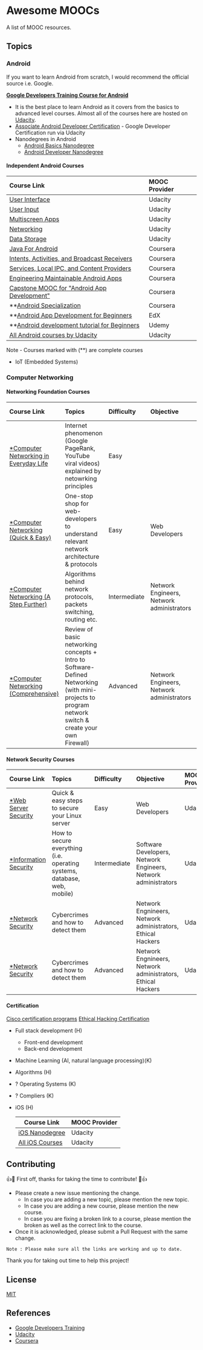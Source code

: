 # Awesome MOOCs
A list of MOOC resources.

## Topics

### __Android__
If you want to learn Android from scratch, I would recommend the official source i.e. Google.

__[Google Developers Training Course for Android](https://developers.google.com/training/android/)__
- It is the best place to learn Android as it covers from the basics to advanced level courses. Almost all of the courses here are hosted on [Udacity](https://www.udacity.com/). 
- [Associate Android Developer Certification](https://developers.google.com/training/certification/associate-android-developer/) - Google Developer Certification run via Udacity
- Nanodegrees in Android
  - [Android Basics Nanodegree](https://www.udacity.com/course/android-basics-nanodegree-by-google--nd803)
  - [Android Developer Nanodegree](https://www.udacity.com/course/android-developer-nanodegree-by-google--nd801)
  
#### Independent Android Courses
      
  | Course Link| MOOC Provider|
  |:--------|:-------------|
  | [User Interface](https://www.udacity.com/course/android-basics-user-interface--ud834)| Udacity |
  | [User Input](https://www.udacity.com/course/android-basics-user-input--ud836) | Udacity |
  | [Multiscreen Apps](https://www.udacity.com/course/android-basics-multiscreen-apps--ud839) | Udacity |
  | [Networking](https://www.udacity.com/course/android-basics-networking--ud843) | Udacity |
  | [Data Storage](https://www.udacity.com/course/android-basics-data-storage--ud845) | Udacity |
  | [Java For Android](https://www.coursera.org/learn/java-for-android) | Coursera |
  | [Intents, Activities, and Broadcast Receivers](https://www.coursera.org/learn/androidapps) | Coursera |
  | [Services, Local IPC, and Content Providers](https://www.coursera.org/learn/androidapps-2) | Coursera |
  | [Engineering Maintainable Android Apps](https://www.coursera.org/specializations/android-app-development) | Coursera |
  | [Capstone MOOC for "Android App Development"](https://www.coursera.org/learn/aadcapstone) | Coursera |
  | **[Android Specialization](https://www.coursera.org/specializations/android-app-development) | Coursera |
  | **[Android App Development for Beginners](https://www.edx.org/course/android-app-development-beginners-galileox-caad002x-0) | EdX|
  | **[Android development tutorial for Beginners](https://www.udemy.com/complete-android-development-course/) | Udemy |
  | [All Android courses by Udacity](https://www.udacity.com/courses/android)| Udacity |
 
Note - Courses marked with (**) are complete courses

- IoT (Embedded Systems)
  
  
### __Computer Networking__

#### Networking Foundation Courses
      
  | Course Link| Topics | Difficulty | Objective | MOOC Provider|
  |:----------------|:--------------|:-----|:---------|:---------|
  | [*Computer Networking in Everyday Life](https://www.coursera.org/learn/networks-illustrated#)| Internet phenomenon (Google PageRank, YouTube viral videos) explained by netowrking principles | Easy |  | Coursera |
  | [*Computer Networking (Quick & Easy)](https://www.udacity.com/course/networking-for-web-developers--ud256)| One-stop shop for web-developers to understand relevant network architecture & protocols | Easy | Web Developers | Udacity |
  | [*Computer Networking (A Step Further)](https://www.coursetalk.com/providers/stanford-online/courses/introduction-to-computer-networking-self-paced?utm_medium=referral&utm_source=stanford-online&utm_campaign=widget&utm_content=counter#reviews)| Algorithms behind network protocols, packets switching, routing etc. | Intermediate | Network Engineers, Network administrators | EdX |
  | [*Computer Networking (Comprehensive)](https://www.udacity.com/course/computer-networking--ud436) | Review of basic networking concepts + Intro to Software-Defined Networking (with mini-projects to program network switch & create your own Firewall) | Advanced | Network Engineers, Network administrators | Udacity |
  
  
 #### Network Security Courses
      
  | Course Link| Topics | Difficulty | Objective | MOOC Provider|
  |:----------------|:--------------|:-----|:---------|:---------| 
  | [*Web Server Security](https://www.udacity.com/course/configuring-linux-web-servers--ud299) | Quick & easy steps to secure your Linux server | Easy | Web Developers | Udacity |
  | [*Information Security](https://www.udacity.com/course/intro-to-information-security--ud459) | How to secure everything (i.e. operating systems, database, web, mobile) | Intermediate | Software Developers, Network Engineers, Network administrators | Udacity |
  | [*Network Security](https://www.udacity.com/course/network-security--ud199) | Cybercrimes and how to detect them | Advanced | Network Engnineers, Network administrators, Ethical Hackers | Udacity |
  | [*Network Security](https://www.udacity.com/course/network-security--ud199) | Cybercrimes and how to detect them | Advanced | Network Engnineers, Network administrators, Ethical Hackers | Udacity |
  
  #### Certification
 [Cisco certification programs](https://www.cisco.com/c/en/us/training-events/training-certifications/overview.html) 
 [Ethical Hacking Certification](https://www.eccouncil.org/programs/certified-ethical-hacker-ceh/)

- Full stack development (H)
  - Front-end development
  - Back-end development
  
- Machine Learning (AI, natural language processing)(K)
- Algorithms (H)
- ? Operating Systems (K)
- ? Compliers (K)

- iOS (H)
  
  | Course Link| MOOC Provider|
  |--------|-------------|
  | [iOS Nanodegree](https://www.udacity.com/course/ios-developer-nanodegree--nd003)| Udacity |
  | [All iOS Courses](https://www.udacity.com/courses/ios) | Udacity |



## Contributing

:+1::tada: First off, thanks for taking the time to contribute! :tada::+1:

* Please create a new issue mentioning the change. 
  * In case you are adding a new topic, please mention the new topic. 
  * In case you are adding a new course, please mention the new course. 
  * In case you are fixing a broken link to a course, please mention the broken as well as the correct link to the course.
* Once it is acknowledged, please submit a Pull Request with the same change. 

`Note : Please make sure all the links are working and up to date.` 

Thank you for taking out time to help this project!

## License

[MIT](https://github.com/Tapia17/awesome-moocs/blob/master/LICENSE)


## References
- [Google Developers Training](https://developers.google.com/training/)
- [Udacity](https://www.udacity.com/)
- [Coursera](https://www.coursera.org/)
   

